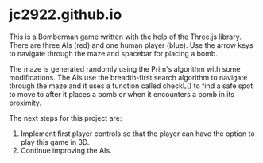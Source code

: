 # jc2922.github.io
This is a Bomberman game written with the help of the Three.js library. There are three AIs (red) and one human player (blue). Use the arrow keys to navigate
through the maze and spacebar for placing a bomb. 

The maze is generated randomly using the Prim's algorithm with some modifications. The AIs use the breadth-first search algorithm to
navigate through the maze and it uses a function called checkL() to find a safe spot to move to after it places a bomb or when it 
encounters a bomb in its proximity. 

The next steps for this project are:
1. Implement first player controls so that the player can have the option to play this game in 3D. 
2. Continue improving the AIs. 
